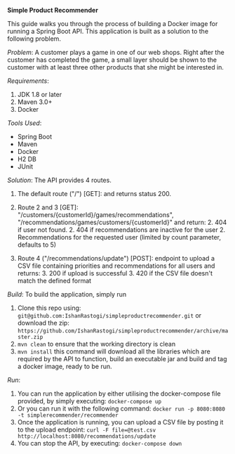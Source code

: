 **Simple Product Recommender**

This guide walks you through the process of building a Docker image
for running a Spring Boot API. This application is built
as a solution to the following problem.

_Problem_:
A customer plays a game in one of our web shops. Right after the 
customer has completed the game, a small layer should be shown to 
the customer with at least three other products that she might be 
interested in.

_Requirements_:
1. JDK 1.8 or later
2. Maven 3.0+
3. Docker

_Tools Used_:
* Spring Boot
* Maven
* Docker
* H2 DB
* JUnit

_Solution_:
The API provides 4 routes.
1. The default route ("/") [GET]: and returns status 200. 
2. Route 2 and 3 [GET]:
"/customers/{customerId}/games/recommendations", 
"/recommendations/games/customers/{customerId}" and return:
    2. 404 if user not found.
    2. 404 if recommendations are inactive for the user
    2. Recommendations for the requested user (limited by count 
    parameter, defaults to 5)
   
3. Route 4 ("/recommendations/update") [POST]: endpoint to upload
a CSV file containing priorities and recommendations for all 
users and returns:
    3. 200 if upload is successful
    3. 420 if the CSV file doesn't match the defined format

_Build_: To build the application, simply run
1. Clone this repo using:
`git@github.com:IshanRastogi/simpleproductrecommender.git`
or download the zip:
`https://github.com/IshanRastogi/simpleproductrecommender/archive/master.zip`
2. `mvn clean` to ensure that the working directory is clean
3. `mvn install` this command will download all the libraries
which are required by the API to function, build an executable
jar and build and tag a docker image, ready to be run.

_Run_:
1. You can run the application by either utilising the 
docker-compose file provided, by simply executing:
`docker-compose up`
2. Or you can run it with the following command:
`docker run -p 8080:8080 -t simplerecommender/recommender`
3. Once the application is running, you can upload a CSV file 
by posting it to the upload endpoint:
`curl -F file=@test.csv http://localhost:8080/recommendations/update`
4. You can stop the API, by executing:
`docker-compose down`
